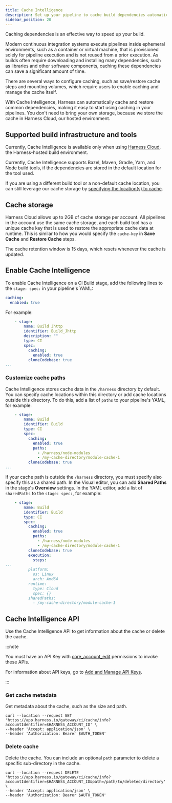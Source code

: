 ```yaml
---
title: Cache Intelligence
description: Set up your pipeline to cache build dependencies automatically.
sidebar_position: 20
---
```


Caching dependencies is an effective way to speed up your build.

Modern continuous integration systems execute pipelines inside ephemeral environments, such as a container or virtual machine, that is provisioned solely for pipeline execution and is not reused from a prior execution. As builds often require downloading and installing many dependencies, such as libraries and other software components, caching these dependencies can save a significant amount of time.

There are several ways to configure caching, such as save/restore cache steps and mounting volumes, which require users to enable caching and manage the cache itself.

With Cache Intelligence, Harness can automatically cache and restore common dependencies, making it easy to start using caching in your pipelines. You don't need to bring your own storage, because we store the cache in Harness Cloud, our hosted environment.

## Supported build infrastructure and tools

Currently, Cache Intelligence is available only when using [Harness Cloud](/docs/continuous-integration/ci-quickstarts/hosted-builds-on-virtual-machines-quickstart), the Harness-hosted build environment.

Currently, Cache Intelligence supports Bazel, Maven, Gradle, Yarn, and Node build tools, if the dependencies are stored in the default location for the tool used.

If you are using a different build tool or a non-default cache location, you can still leverage our cache storage by [specifying the location(s) to cache](#customize-cache-paths).

## Cache storage

Harness Cloud allows up to 2GB of cache storage per account. All pipelines in the account use the same cache storage, and each build tool has a unique cache key that is used to restore the appropriate cache data at runtime. This is similar to how you would specify the `cache-key` in **Save Cache** and **Restore Cache** steps.

The cache retention window is 15 days, which resets whenever the cache is updated.

## Enable Cache Intelligence

To enable Cache Intelligence on a CI Build stage, add the following lines to the `stage: spec:` in your pipeline's YAML:

```yaml
caching:
  enabled: true
```

For example:

```yaml
    - stage:
        name: Build Jhttp
        identifier: Build_Jhttp
        description: ""
        type: CI
        spec:
          caching:
            enabled: true
          cloneCodebase: true
...
```

### Customize cache paths

Cache Intelligence stores cache data in the `/harness` directory by default. You can specify cache locations within this directory or add cache locations outside this directory. To do this, add a list of `paths` to your pipeline's YAML, for example:

```yaml
    - stage:
        name: Build
        identifier: Build
        type: CI
        spec:
          caching:
            enabled: true
            paths:
              - /harness/node-modules
              - /my-cache-directory/module-cache-1
          cloneCodebase: true
...
```

If your cache path is outside the `/harness` directory, you must specify also specify this as a shared path. In the Visual editor, you can add **Shared Paths** in the stage's **Overview** settings. In the YAML editor, add a list of `sharedPaths` to the `stage: spec:`, for example:

```yaml
    - stage:
        name: Build
        identifier: Build
        type: CI
        spec:
          caching:
            enabled: true
            paths:
              - /harness/node-modules
              - /my-cache-directory/module-cache-1
          cloneCodebase: true
          execution:
            steps:
...
          platform:
            os: Linux
            arch: Amd64
          runtime:
            type: Cloud
            spec: {}
          sharedPaths:
            - /my-cache-directory/module-cache-1
```

## Cache Intelligence API

Use the Cache Intelligence API to get information about the cache or delete the cache.

:::note

You must have an API Key with [core_account_edit](/docs/platform/Role-Based-Access-Control/ref-access-management/api-permissions-reference#harness-api-permissions) permissions to invoke these APIs.

For information about API keys, go to [Add and Manage API Keys](/docs/platform/role-based-access-control/add-and-manage-api-keys). 

:::

### Get cache metadata

Get metadata about the cache, such as the size and path. 

```
curl --location --request GET 'https://app.harness.io/gateway/ci/cache/info?accountIdentifier=$HARNESS_ACCOUNT_ID' \
--header 'Accept: application/json' \
--header 'Authorization: Bearer $AUTH_TOKEN'
```

### Delete cache

Delete the cache. You can include an optional `path` parameter to delete a specific sub-directory in the cache.

```
curl --location --request DELETE 'https://app.harness.io/gateway/ci/cache/info?accountIdentifier=$HARNESS_ACCOUNT_ID&path=/path/to/deleted/directory' \
--header 'Accept: application/json' \
--header 'Authorization: Bearer $AUTH_TOKEN'
```
